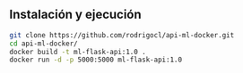 ## Instalación y ejecución

```bash
git clone https://github.com/rodrigocl/api-ml-docker.git 
cd api-ml-docker/
docker build -t ml-flask-api:1.0 . 
docker run -d -p 5000:5000 ml-flask-api:1.0

